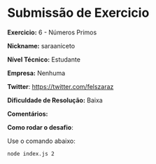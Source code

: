 # Submissão de Exercicio

**Exercicio:** 6 - Números Primos

**Nickname:** saraaniceto

**Nível Técnico:** Estudante

**Empresa:** Nenhuma

**Twitter**: https://twitter.com/felszaraz

**Dificuldade de Resolução:** Baixa

**Comentários:**  


**Como rodar o desafio**: 

Use o comando abaixo: 
```bash
node index.js 2
```